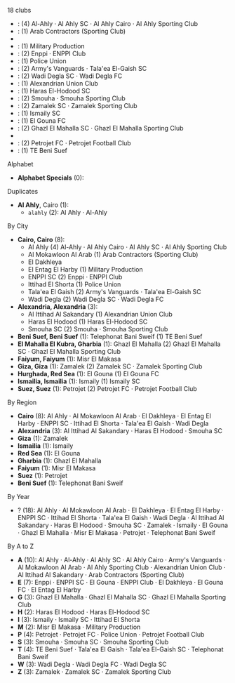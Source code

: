 18 clubs

-  : (4) Al-Ahly · Al Ahly SC · Al Ahly Cairo · Al Ahly Sporting Club
-  : (1) Arab Contractors (Sporting Club)
- 
-  : (1) Military Production
-  : (2) Enppi · ENPPI Club
-  : (1) Police Union
-  : (2) Army's Vanguards · Tala'ea El-Gaish SC
-  : (2) Wadi Degla SC · Wadi Degla FC
-  : (1) Alexandrian Union Club
-  : (1) Haras El-Hodood SC
-  : (2) Smouha · Smouha Sporting Club
-  : (2) Zamalek SC · Zamalek Sporting Club
-  : (1) Ismaily SC
-  : (1) El Gouna FC
-  : (2) Ghazl El Mahalla SC · Ghazl El Mahalla Sporting Club
- 
-  : (2) Petrojet FC · Petrojet Football Club
-  : (1) TE Beni Suef




Alphabet

- **Alphabet Specials** (0): 




Duplicates

- **Al Ahly**, Cairo (1):
  - `alahly` (2): Al Ahly · Al-Ahly




By City

- **Cairo, Cairo** (8): 
  - Al Ahly  (4) Al-Ahly · Al Ahly Cairo · Al Ahly SC · Al Ahly Sporting Club
  - Al Mokawloon Al Arab  (1) Arab Contractors (Sporting Club)
  - El Dakhleya 
  - El Entag El Harby  (1) Military Production
  - ENPPI SC  (2) Enppi · ENPPI Club
  - Ittihad El Shorta  (1) Police Union
  - Tala'ea El Gaish  (2) Army's Vanguards · Tala'ea El-Gaish SC
  - Wadi Degla  (2) Wadi Degla SC · Wadi Degla FC
- **Alexandria, Alexandria** (3): 
  - Al Ittihad Al Sakandary  (1) Alexandrian Union Club
  - Haras El Hodood  (1) Haras El-Hodood SC
  - Smouha SC  (2) Smouha · Smouha Sporting Club
- **Beni Suef, Beni Suef** (1): Telephonat Bani Sweif  (1) TE Beni Suef
- **El Mahalla El Kubra, Gharbia** (1): Ghazl El Mahalla  (2) Ghazl El Mahalla SC · Ghazl El Mahalla Sporting Club
- **Faiyum, Faiyum** (1): Misr El Makasa 
- **Giza, Giza** (1): Zamalek  (2) Zamalek SC · Zamalek Sporting Club
- **Hurghada, Red Sea** (1): El Gouna  (1) El Gouna FC
- **Ismailia, Ismailia** (1): Ismaily  (1) Ismaily SC
- **Suez, Suez** (1): Petrojet  (2) Petrojet FC · Petrojet Football Club




By Region

- **Cairo** (8):   Al Ahly · Al Mokawloon Al Arab · El Dakhleya · El Entag El Harby · ENPPI SC · Ittihad El Shorta · Tala'ea El Gaish · Wadi Degla
- **Alexandria** (3):   Al Ittihad Al Sakandary · Haras El Hodood · Smouha SC
- **Giza** (1):   Zamalek
- **Ismailia** (1):   Ismaily
- **Red Sea** (1):   El Gouna
- **Gharbia** (1):   Ghazl El Mahalla
- **Faiyum** (1):   Misr El Makasa
- **Suez** (1):   Petrojet
- **Beni Suef** (1):   Telephonat Bani Sweif




By Year

- ? (18):   Al Ahly · Al Mokawloon Al Arab · El Dakhleya · El Entag El Harby · ENPPI SC · Ittihad El Shorta · Tala'ea El Gaish · Wadi Degla · Al Ittihad Al Sakandary · Haras El Hodood · Smouha SC · Zamalek · Ismaily · El Gouna · Ghazl El Mahalla · Misr El Makasa · Petrojet · Telephonat Bani Sweif






By A to Z

- **A** (10): Al Ahly · Al-Ahly · Al Ahly SC · Al Ahly Cairo · Army's Vanguards · Al Mokawloon Al Arab · Al Ahly Sporting Club · Alexandrian Union Club · Al Ittihad Al Sakandary · Arab Contractors (Sporting Club)
- **E** (7): Enppi · ENPPI SC · El Gouna · ENPPI Club · El Dakhleya · El Gouna FC · El Entag El Harby
- **G** (3): Ghazl El Mahalla · Ghazl El Mahalla SC · Ghazl El Mahalla Sporting Club
- **H** (2): Haras El Hodood · Haras El-Hodood SC
- **I** (3): Ismaily · Ismaily SC · Ittihad El Shorta
- **M** (2): Misr El Makasa · Military Production
- **P** (4): Petrojet · Petrojet FC · Police Union · Petrojet Football Club
- **S** (3): Smouha · Smouha SC · Smouha Sporting Club
- **T** (4): TE Beni Suef · Tala'ea El Gaish · Tala'ea El-Gaish SC · Telephonat Bani Sweif
- **W** (3): Wadi Degla · Wadi Degla FC · Wadi Degla SC
- **Z** (3): Zamalek · Zamalek SC · Zamalek Sporting Club




